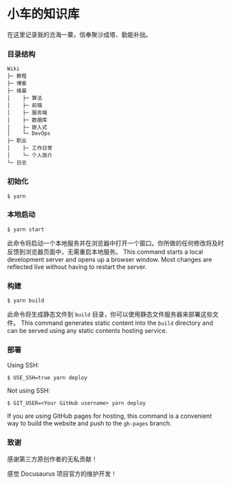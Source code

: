 # 小车的知识库

在这里记录我的沧海一粟，信奉聚沙成塔、勤能补拙。

### 目录结构

```
Wiki
├─ 教程
├─ 博客
├─ 维基
│    ├─ 算法
│    ├─ 前端
│    ├─ 服务端
│    ├─ 数据库
│    ├─ 嵌入式
│    └─ DevOps
├─ 职业
│    ├─ 工作日常
│    └─ 个人简介
└─ 日志
```

### 初始化

```
$ yarn
```

### 本地启动

```
$ yarn start
```

此命令将启动一个本地服务并在浏览器中打开一个窗口。你所做的任何修改将及时反馈到浏览器页面中，无需重启本地服务。
This command starts a local development server and opens up a browser window. Most changes are reflected live without having to restart the server.

### 构建

```
$ yarn build
```

此命令将生成静态文件到 `build` 目录，你可以使用静态文件服务器来部署这些文件。
This command generates static content into the `build` directory and can be served using any static contents hosting service.

### 部署

Using SSH:

```
$ USE_SSH=true yarn deploy
```

Not using SSH:

```
$ GIT_USER=<Your GitHub username> yarn deploy
```

If you are using GitHub pages for hosting, this command is a convenient way to build the website and push to the `gh-pages` branch.

### 致谢

感谢第三方原创作者的无私贡献！

感觉 Docusaurus 项目官方的维护开发！
